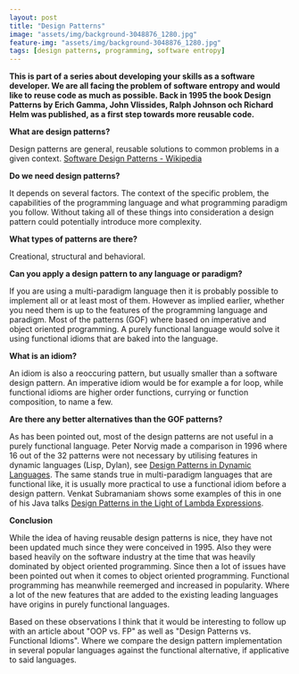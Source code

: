 ```yaml
---
layout: post
title: "Design Patterns"
image: "assets/img/background-3048876_1280.jpg"
feature-img: "assets/img/background-3048876_1280.jpg"
tags: [design patterns, programming, software entropy]
---
```


**This is part of a series about developing your skills as a software developer. We are all facing the problem of software entropy and would like to reuse code as much as possible. Back in 1995 the book Design Patterns by Erich Gamma, John Vlissides, Ralph Johnson och Richard Helm was published, as a first step towards more reusable code.**

**What are design patterns?**

Design patterns are general, reusable solutions to common problems in a given context. [Software Design Patterns - Wikipedia](https://en.wikipedia.org/wiki/Software_design_pattern)

**Do we need design patterns?**

It depends on several factors. The context of the specific problem, the capabilities of the programming language and what programming paradigm you follow. Without taking all of these things into consideration a design pattern could potentially introduce more complexity.

**What types of patterns are there?**

Creational, structural and behavioral.

**Can you apply a design pattern to any language or paradigm?**

If you are using a multi-paradigm language then it is probably possible to implement all or at least most of them. However as implied earlier, whether you need them is up to the features of the programming language and paradigm. Most of the patterns (GOF) where based on imperative and object oriented programming. A purely functional language would solve it using functional idioms that are baked into the language.

**What is an idiom?**

An idiom is also a reoccuring pattern, but usually smaller than a software design pattern. An imperative idiom would be for example a for loop, while functional idioms are higher order functions, currying or function composition, to name a few.

**Are there any better alternatives than the GOF patterns?**

As has been pointed out, most of the design patterns are not useful in a purely functional language. Peter Norvig made a comparison in 1996 where 16 out of the 32 patterns were not necessary by utilising features in dynamic languages (Lisp, Dylan), see [Design Patterns in Dynamic Languages](http://www.norvig.com/design-patterns/). The same stands true in multi-paradigm languages that are functional like, it is usually more practical to use a functional idiom before a design pattern. Venkat Subramaniam shows some examples of this in one of his Java talks [Design Patterns in the Light of Lambda Expressions](https://www.youtube.com/watch?v=e4MT_OguDKg).

**Conclusion**

While the idea of having reusable design patterns is nice, they have not been updated much since they were conceived in 1995. Also they were based heavily on the software industry at the time that was heavily dominated by object oriented programming. Since then a lot of issues have been pointed out when it comes to object oriented programming. Functional programming has meanwhile reemerged and increased in popularity. Where a lot of the new features that are added to the existing leading languages have origins in purely functional languages.

Based on these observations I think that it would be interesting to follow up with an article about "OOP vs. FP" as well as "Design Patterns vs. Functional Idioms". Where we compare the design pattern implementation in several popular languages against the functional alternative, if applicative to said languages.